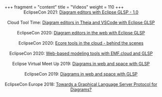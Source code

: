 +++
fragment = "content"
title = "Videos"
weight = 110
+++
<span style='display:block; text-align: center;'>
EclipseCon 2021: <a target="_blank" href="https://youtu.be/tpCY4oJgor8">Diagram editors with Eclipse GLSP - 1.0</a></br></br>
Cloud Tool Time: <a target="_blank" href="https://youtu.be/d4kzcNAngaY">Diagram editors in Theia and VSCode with Eclipse GLSP</a></br></br>
EclipseCon 2020: <a target="_blank" href="https://youtu.be/tqcCUxtyslE">Diagram editors in the web with Eclipse GLSP</a></br></br>
EclipseCon 2020: <a target="_blank" href="https://youtu.be/YQyaCR_V5zc">Ecore tools in the cloud - behind the scenes</a></br></br>
EclipseCon 2020: <a target="_blank" href="https://youtu.be/yxS-Xsx-4Tw">Web-based modeling tools with EMF.cloud and GLSP</a></br></br>
Eclipse Virtual Meet Up 2019: <a target="_blank" href="https://youtu.be/YxaVXQyYlu4">Diagrams in web and space with GLSP</a></br></br>
EclipseCon 2019: <a target="_blank" href="https://youtu.be/uzOHsN8PrYc">Diagrams in web and space with GLSP</a></br></br>
EclipseCon Europe 2018: <a target="_blank" href="https://www.youtube.com/watch?v=snb1UTSH3Zw">Towards a Graphical Language Server Protocol for Diagrams?</a>
</span>
